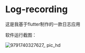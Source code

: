 # Log-recording
这是我基于flutter制作的一款日志应用

软件运行截图：

![9791740327627_ pic_hd](https://github.com/user-attachments/assets/32cf5673-9914-45bc-9208-6edf94cbdf55)




